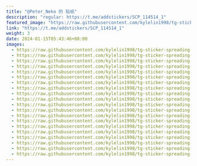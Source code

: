 ```yaml
---
title: "@Peter_Neko 的 贴纸"
description: "regular: https://t.me/addstickers/SCP_114514_1"
featured_image: "https://raw.githubusercontent.com/kylelin1998/tg-sticker-spreading-worldwide-images/main/img/b384071a-5b15-419e-8e21-adeeaa7fbfff.jpg"
link: "https://t.me/addstickers/SCP_114514_1"
weight: 3
date: 2024-01-15T05:43:46+08:00
images:
  - https://raw.githubusercontent.com/kylelin1998/tg-sticker-spreading-worldwide-images/main/img/b384071a-5b15-419e-8e21-adeeaa7fbfff.jpg
  - https://raw.githubusercontent.com/kylelin1998/tg-sticker-spreading-worldwide-images/main/img/35e3fc7c-5225-4e69-b3a3-2c7d8ff08fb7.jpg
  - https://raw.githubusercontent.com/kylelin1998/tg-sticker-spreading-worldwide-images/main/img/d3bb78cc-4f08-48b4-9b9a-f7a70d0ed76c.jpg
  - https://raw.githubusercontent.com/kylelin1998/tg-sticker-spreading-worldwide-images/main/img/97360967-3cb8-47cc-b1dd-c78d1a25d7ef.jpg
  - https://raw.githubusercontent.com/kylelin1998/tg-sticker-spreading-worldwide-images/main/img/bc920a34-3e29-46c3-a2ce-310be3b623e2.jpg
  - https://raw.githubusercontent.com/kylelin1998/tg-sticker-spreading-worldwide-images/main/img/3ed0a93d-ed6f-4211-a753-0d812aadcd8a.jpg
  - https://raw.githubusercontent.com/kylelin1998/tg-sticker-spreading-worldwide-images/main/img/1ade06b6-a8c1-4109-8912-6cdc5885c445.jpg
  - https://raw.githubusercontent.com/kylelin1998/tg-sticker-spreading-worldwide-images/main/img/f55178b6-ca6e-4a90-bee2-a3d0a63314b1.jpg
  - https://raw.githubusercontent.com/kylelin1998/tg-sticker-spreading-worldwide-images/main/img/9d0fc4e1-f1a4-4a6d-bd6f-dc0972b38d9a.jpg
  - https://raw.githubusercontent.com/kylelin1998/tg-sticker-spreading-worldwide-images/main/img/580091c6-f9eb-48cd-9040-291dffee89cf.jpg
  - https://raw.githubusercontent.com/kylelin1998/tg-sticker-spreading-worldwide-images/main/img/955e9ed1-bc9e-4e17-b192-1acc53619e7a.jpg
  - https://raw.githubusercontent.com/kylelin1998/tg-sticker-spreading-worldwide-images/main/img/2a117d76-1889-48c8-a87d-7faca8ee9d8b.jpg
  - https://raw.githubusercontent.com/kylelin1998/tg-sticker-spreading-worldwide-images/main/img/9aebc4b9-60d9-4ea7-b73a-02db366205c9.jpg
  - https://raw.githubusercontent.com/kylelin1998/tg-sticker-spreading-worldwide-images/main/img/957ce08c-f8bd-4f58-be13-f893578165f9.jpg
  - https://raw.githubusercontent.com/kylelin1998/tg-sticker-spreading-worldwide-images/main/img/99eabf16-13c1-4523-a152-999286061ca3.jpg
  - https://raw.githubusercontent.com/kylelin1998/tg-sticker-spreading-worldwide-images/main/img/8bd7c708-e29d-48da-b84b-06531660d78f.jpg
  - https://raw.githubusercontent.com/kylelin1998/tg-sticker-spreading-worldwide-images/main/img/94cf5813-a5b9-4c2b-824c-6108a6178465.jpg
  - https://raw.githubusercontent.com/kylelin1998/tg-sticker-spreading-worldwide-images/main/img/5c5394c9-b587-4620-868c-748b87f288b5.jpg
  - https://raw.githubusercontent.com/kylelin1998/tg-sticker-spreading-worldwide-images/main/img/b903b159-15b2-41e7-a72e-d17f362fe5f2.jpg
  - https://raw.githubusercontent.com/kylelin1998/tg-sticker-spreading-worldwide-images/main/img/eee7dd20-04e2-45e3-b97d-c9ba495aed67.jpg
---
```

